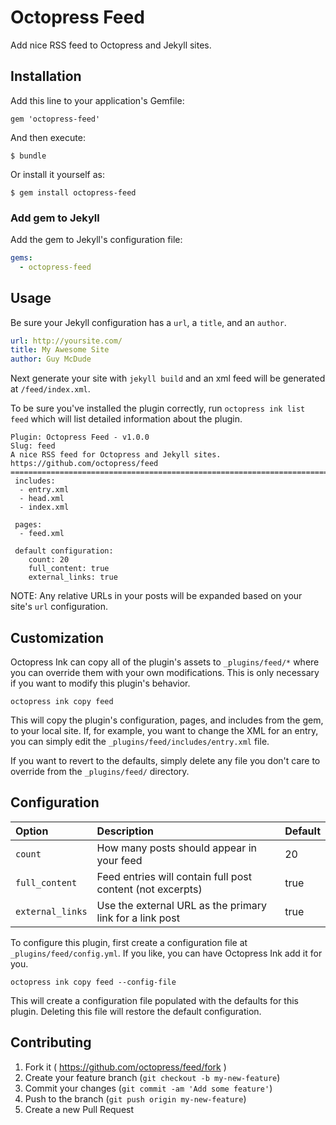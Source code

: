 # Octopress Feed

Add nice RSS feed to Octopress and Jekyll sites.

## Installation

Add this line to your application's Gemfile:

    gem 'octopress-feed'

And then execute:

    $ bundle

Or install it yourself as:

    $ gem install octopress-feed

### Add gem to Jekyll

Add the gem to Jekyll's configuration file:

```yaml
gems:
  - octopress-feed
```

## Usage

Be sure your Jekyll configuration has a `url`, a `title`, and an `author`.

```yaml
url: http://yoursite.com/
title: My Awesome Site
author: Guy McDude
```

Next generate your site with `jekyll build` and an xml feed will be generated at `/feed/index.xml`.

To be sure you've installed the plugin correctly, run `octopress ink list feed` which will list detailed information about the plugin.

```
Plugin: Octopress Feed - v1.0.0
Slug: feed
A nice RSS feed for Octopress and Jekyll sites.
https://github.com/octopress/feed
================================================================================
 includes:
  - entry.xml
  - head.xml
  - index.xml

 pages:
  - feed.xml

 default configuration:
    count: 20
    full_content: true
    external_links: true
```

NOTE: Any relative URLs in your posts will be expanded based on your site's `url` configuration.

## Customization

Octopress Ink can copy all of the plugin's assets to `_plugins/feed/*` where you can override them with your own modifications. This is
only necessary if you want to modify this plugin's behavior.

```
octopress ink copy feed
```

This will copy the plugin's configuration, pages, and includes from the gem, to your local site. If, for example, you want to change the XML for an entry, you can simply edit the `_plugins/feed/includes/entry.xml` file.

If you want to revert to the defaults, simply delete any file you don't care to override from the `_plugins/feed/` directory.

## Configuration

| Option            | Description                                                 | Default     |
|:------------------|:------------------------------------------------------------|:------------|
| `count`           | How many posts should appear in your feed                   | 20          |
| `full_content`    | Feed entries will contain full post content (not excerpts)  | true        |
| `external_links`  | Use the external URL as the primary link for a link post    | true        |


To configure this plugin, first create a configuration file at `_plugins/feed/config.yml`. If you like, you can have Octopress Ink add it for you.

```
octopress ink copy feed --config-file
```

This will create a configuration file populated with the defaults for this plugin. Deleting this file will restore the default configuration.

## Contributing

1. Fork it ( https://github.com/octopress/feed/fork )
2. Create your feature branch (`git checkout -b my-new-feature`)
3. Commit your changes (`git commit -am 'Add some feature'`)
4. Push to the branch (`git push origin my-new-feature`)
5. Create a new Pull Request

